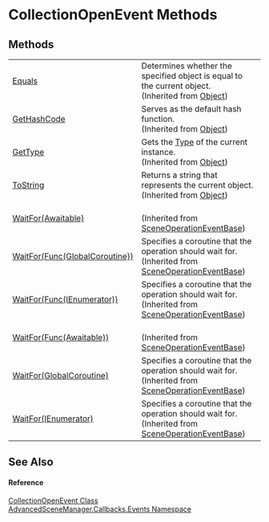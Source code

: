 # CollectionOpenEvent Methods




## Methods
<table>
<tr>
<td><a href="https://learn.microsoft.com/dotnet/api/system.object.equals#system-object-equals(system-object)" target="_blank" rel="noopener noreferrer">Equals</a></td>
<td>Determines whether the specified object is equal to the current object.<br />(Inherited from <a href="https://learn.microsoft.com/dotnet/api/system.object" target="_blank" rel="noopener noreferrer">Object</a>)</td></tr>
<tr>
<td><a href="https://learn.microsoft.com/dotnet/api/system.object.gethashcode" target="_blank" rel="noopener noreferrer">GetHashCode</a></td>
<td>Serves as the default hash function.<br />(Inherited from <a href="https://learn.microsoft.com/dotnet/api/system.object" target="_blank" rel="noopener noreferrer">Object</a>)</td></tr>
<tr>
<td><a href="https://learn.microsoft.com/dotnet/api/system.object.gettype" target="_blank" rel="noopener noreferrer">GetType</a></td>
<td>Gets the <a href="https://learn.microsoft.com/dotnet/api/system.type" target="_blank" rel="noopener noreferrer">Type</a> of the current instance.<br />(Inherited from <a href="https://learn.microsoft.com/dotnet/api/system.object" target="_blank" rel="noopener noreferrer">Object</a>)</td></tr>
<tr>
<td><a href="https://learn.microsoft.com/dotnet/api/system.object.tostring" target="_blank" rel="noopener noreferrer">ToString</a></td>
<td>Returns a string that represents the current object.<br />(Inherited from <a href="https://learn.microsoft.com/dotnet/api/system.object" target="_blank" rel="noopener noreferrer">Object</a>)</td></tr>
<tr>
<td><a href="M_AdvancedSceneManager_Callbacks_Events_SceneOperationEventBase_WaitFor_5.md">WaitFor(Awaitable)</a></td>
<td><br />(Inherited from <a href="T_AdvancedSceneManager_Callbacks_Events_SceneOperationEventBase.md">SceneOperationEventBase</a>)</td></tr>
<tr>
<td><a href="M_AdvancedSceneManager_Callbacks_Events_SceneOperationEventBase_WaitFor_2.md">WaitFor(Func(GlobalCoroutine))</a></td>
<td>Specifies a coroutine that the operation should wait for.<br />(Inherited from <a href="T_AdvancedSceneManager_Callbacks_Events_SceneOperationEventBase.md">SceneOperationEventBase</a>)</td></tr>
<tr>
<td><a href="M_AdvancedSceneManager_Callbacks_Events_SceneOperationEventBase_WaitFor_3.md">WaitFor(Func(IEnumerator))</a></td>
<td>Specifies a coroutine that the operation should wait for.<br />(Inherited from <a href="T_AdvancedSceneManager_Callbacks_Events_SceneOperationEventBase.md">SceneOperationEventBase</a>)</td></tr>
<tr>
<td><a href="M_AdvancedSceneManager_Callbacks_Events_SceneOperationEventBase_WaitFor_4.md">WaitFor(Func(Awaitable))</a></td>
<td><br />(Inherited from <a href="T_AdvancedSceneManager_Callbacks_Events_SceneOperationEventBase.md">SceneOperationEventBase</a>)</td></tr>
<tr>
<td><a href="M_AdvancedSceneManager_Callbacks_Events_SceneOperationEventBase_WaitFor.md">WaitFor(GlobalCoroutine)</a></td>
<td>Specifies a coroutine that the operation should wait for.<br />(Inherited from <a href="T_AdvancedSceneManager_Callbacks_Events_SceneOperationEventBase.md">SceneOperationEventBase</a>)</td></tr>
<tr>
<td><a href="M_AdvancedSceneManager_Callbacks_Events_SceneOperationEventBase_WaitFor_1.md">WaitFor(IEnumerator)</a></td>
<td>Specifies a coroutine that the operation should wait for.<br />(Inherited from <a href="T_AdvancedSceneManager_Callbacks_Events_SceneOperationEventBase.md">SceneOperationEventBase</a>)</td></tr>
</table>

## See Also


#### Reference
<a href="T_AdvancedSceneManager_Callbacks_Events_CollectionOpenEvent.md">CollectionOpenEvent Class</a>  
<a href="N_AdvancedSceneManager_Callbacks_Events.md">AdvancedSceneManager.Callbacks.Events Namespace</a>  
